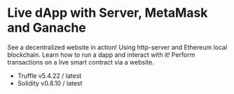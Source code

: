 # Live dApp with Server, MetaMask and Ganache


See a decentralized website in action! Using http-server and Ethereum local blockchain. Learn how to run a dapp and interact with it! Perform transactions on a live smart contract  via a website. 


- Truffle v5.4.22 / latest
- Solidity v0.8.10 / latest
